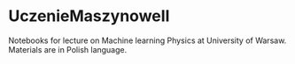 # UczenieMaszynoweII

Notebooks for lecture on Machine learning Physics at University of Warsaw. Materials are in Polish language.
